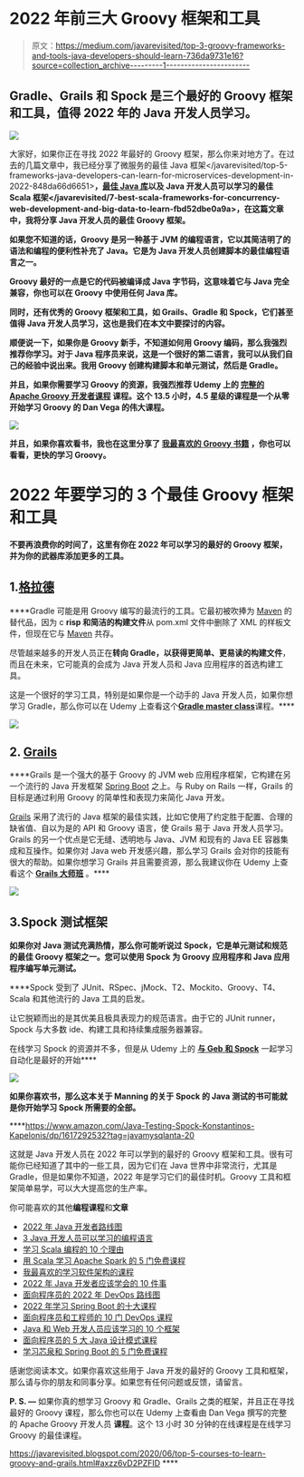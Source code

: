# 2022 年前三大 Groovy 框架和工具

> 原文：<https://medium.com/javarevisited/top-3-groovy-frameworks-and-tools-java-developers-should-learn-736da9731e16?source=collection_archive---------1----------------------->

## Gradle、Grails 和 Spock 是三个最好的 Groovy 框架和工具，值得 2022 年的 Java 开发人员学习。

[![](img/4302e837b09c4bce44bfce4be70935cc.png)](https://click.linksynergy.com/deeplink?id=CuIbQrBnhiw&mid=39197&murl=https%3A%2F%2Fwww.udemy.com%2Fcourse%2Fapache-groovy%2F)

大家好，如果你正在寻找 2022 年最好的 Groovy 框架，那么你来对地方了。在过去的几篇文章中，我已经分享了微服务的最佳 Java 框架</javarevisited/top-5-frameworks-java-developers-can-learn-for-microservices-development-in-2022-848da66d6651>****，[最佳 Java 库](/javarevisited/20-essential-java-libraries-and-apis-every-programmer-should-learn-5ccd41812fc7)以及 Java 开发人员可以学习的最佳 Scala 框架</javarevisited/7-best-scala-frameworks-for-concurrency-web-development-and-big-data-to-learn-fbd52dbe0a9a>**，在这篇文章中，我将分享 Java 开发人员的最佳 Groovy 框架。******

******如果您不知道的话，Groovy 是另一种基于 JVM 的编程语言，它以其简洁明了的语法和编程的便利性补充了 Java。它是为 Java 开发人员创建脚本的最佳编程语言之一。******

******Groovy 最好的一点是它的代码被编译成 Java 字节码，这意味着它与 Java 完全兼容，你也可以在 Groovy 中使用任何 Java 库。******

******同时，还有优秀的 Groovy 框架和工具，如 Grails、Gradle 和 Spock，它们甚至值得 Java 开发人员学习，这也是我们在本文中要探讨的内容。******

******顺便说一下，如果你是 Groovy 新手，不知道如何用 Groovy 编码，那么我强烈推荐你学习。对于 Java 程序员来说，这是一个很好的第二语言，我可以从我们自己的经验中说出来。我用 Groovy 创建构建脚本和单元测试，然后是 Gradle。******

******并且，如果你需要学习 Groovy 的资源，我强烈推荐 Udemy 上的 [**完整的 Apache Groovy 开发者课程**](https://click.linksynergy.com/deeplink?id=CuIbQrBnhiw&mid=39197&murl=https%3A%2F%2Fwww.udemy.com%2Fcourse%2Fapache-groovy%2F) 课程。这个 13.5 小时，4.5 星级的课程是一个从零开始学习 Groovy 的 Dan Vega 的伟大课程。******

****[![](img/c535c063eeb63e377edb3a21ba5aac52.png)](https://click.linksynergy.com/deeplink?id=CuIbQrBnhiw&mid=39197&murl=https%3A%2F%2Fwww.udemy.com%2Fcourse%2Fapache-groovy%2F)****

****并且，如果你喜欢看书，我也在这里分享了 [**我最喜欢的 Groovy 书籍**](/javarevisited/4-best-groovy-books-for-java-developers-dcfcc116168) ，你也可以看看，更快的学习 Groovy。****

# ****2022 年要学习的 3 个最佳 Groovy 框架和工具****

****不要再浪费你的时间了，这里有你在 2022 年可以学习的最好的 Groovy 框架，并为你的武器库添加更多的工具。****

## ****1.[格拉德](https://gradle.org/)****

****Gradle 可能是用 Groovy 编写的最流行的工具。它最初被吹捧为 [Maven](/javarevisited/6-best-maven-courses-for-beginners-in-2020-23ea3cba89) 的替代品，因为 c **risp 和简洁的构建文件**从 pom.xml 文件中删除了 XML 的样板文件，但现在它与 [Maven](/javarevisited/top-10-free-courses-to-learn-maven-jenkins-and-docker-for-java-developers-51fa7a1e66f6) 共存。

尽管越来越多的开发人员正在**转向 Gradle，以获得更简单、更易读的构建文件**，而且在未来，它可能真的会成为 Java 开发人员和 Java 应用程序的首选构建工具。

这是一个很好的学习工具，特别是如果你是一个动手的 Java 开发人员，如果你想学习 Gradle，那么你可以在 Udemy 上查看这个[**Gradle master class**](https://click.linksynergy.com/deeplink?id=JVFxdTr9V80&mid=39197&murl=https%3A%2F%2Fwww.udemy.com%2Fcourse%2Fgradle-masterclass%2F)课程。****

****[![](img/7c69b710a0fdc6205ee2a439e2ca7615.png)](https://click.linksynergy.com/deeplink?id=JVFxdTr9V80&mid=39197&murl=https%3A%2F%2Fwww.udemy.com%2Fcourse%2Fgradle-masterclass%2F)****

## ****2. [Grails](https://grails.org/)****

****Grails 是一个强大的基于 Groovy 的 JVM web 应用程序框架，它构建在另一个流行的 Java 开发框架 [Spring Boot](/javarevisited/10-best-java-microservices-courses-with-spring-boot-and-spring-cloud-6d04556bdfed) 之上。与 Ruby on Rails 一样，Grails 的目标是通过利用 Groovy 的简单性和表现力来简化 Java 开发。

[Grails](https://javarevisited.blogspot.com/2020/06/top-5-courses-to-learn-groovy-and-grails.html#axzz6vD2PZFID) 采用了流行的 Java 框架的最佳实践，比如它使用了约定胜于配置、合理的缺省值、自以为是的 API 和 Groovy 语言，使 Grails 易于 Java 开发人员学习。Grails 的另一个优点是它无缝、透明地与 Java、JVM 和现有的 Java EE 容器集成和互操作。如果你对 Java web 开发感兴趣，那么学习 Grails 会对你的技能有很大的帮助。如果你想学习 Grails 并且需要资源，那么我建议你在 Udemy 上查看这个 [**Grails 大师班**](https://click.linksynergy.com/deeplink?id=JVFxdTr9V80&mid=39197&murl=https%3A%2F%2Fwww.udemy.com%2Fcourse%2Fmastering-grails%2F) 。****

****[![](img/8b1a2e1e3d49598cf9524d1e47789524.png)](https://click.linksynergy.com/deeplink?id=JVFxdTr9V80&mid=39197&murl=https%3A%2F%2Fwww.udemy.com%2Fcourse%2Fmastering-grails%2F)****

## ****3.Spock 测试框架****

****如果你对 Java 测试充满热情，那么你可能听说过 Spock，它是单元测试和规范的最佳 Groovy 框架之一。您可以使用 Spock 为 Groovy 应用程序和 Java 应用程序编写单元测试。****

****Spock 受到了 JUnit、RSpec、jMock、T2、Mockito、Groovy、T4、Scala 和其他流行的 Java 工具的启发。

让它脱颖而出的是其优美且极具表现力的规范语言。由于它的 JUnit runner，Spock 与大多数 ide、构建工具和持续集成服务器兼容。

在线学习 Spock 的资源并不多，但是从 Udemy 上的 [**与 Geb 和 Spock**](https://click.linksynergy.com/deeplink?id=JVFxdTr9V80&mid=39197&murl=https%3A%2F%2Fwww.udemy.com%2Fcourse%2Flearn-automation-with-geb-and-spock%2F) 一起学习自动化是最好的开始****

****[![](img/bb60158b20c80429236e75329ae9683d.png)](https://click.linksynergy.com/deeplink?id=JVFxdTr9V80&mid=39197&murl=https%3A%2F%2Fwww.udemy.com%2Fcourse%2Flearn-automation-with-geb-and-spock%2F)****

****如果你喜欢书，那么这本关于 Manning 的关于 Spock 的 Java 测试的书可能就是你开始学习 Spock 所需要的全部。****

****<https://www.amazon.com/Java-Testing-Spock-Konstantinos-Kapelonis/dp/1617292532?tag=javamysqlanta-20>  

这就是 Java 开发人员在 2022 年可以学到的最好的 Groovy 框架和工具。很有可能你已经知道了其中的一些工具，因为它们在 Java 世界中非常流行，尤其是 Gradle，但是如果你不知道，2022 年是学习它们的最佳时机。Groovy 工具和框架简单易学，可以大大提高您的生产率。

你可能喜欢的其他**编程课程**和**文章**

*   [2022 年 Java 开发者路线图](https://javarevisited.blogspot.com/2019/10/the-java-developer-roadmap.html)
*   [3 Java 开发人员可以学习的编程语言](https://javarevisited.blogspot.com/2018/02/top-3-jvm-languages-java-programmer-learn.html)
*   [学习 Scala 编程的 10 个理由](https://javarevisited.blogspot.com/2018/01/10-reasons-to-learn-scala-programming.html)
*   [用 Scala 学习 Apache Spark 的 5 门免费课程](https://www.java67.com/2018/04/5-free-apache-spark-course-for-java-scala-python-developers.html)
*   [我最喜欢的学习软件架构的课程](/javarevisited/top-5-courses-to-learn-software-architecture-in-2020-best-of-lot-5d34ebc52e9)
*   [2022 年 Java 开发者应该学会的 10 件事](https://javarevisited.blogspot.com/2017/12/10-things-java-programmers-should-learn.html#axzz5atl0BngO)
*   [面向程序员的 2022 年 DevOps 路线图](https://javarevisited.blogspot.com/2018/09/the-2018-devops-roadmap-your-guide-to-become-DevOps-Engineer.html)
*   [2022 年学习 Spring Boot 的十大课程](/javarevisited/top-10-courses-to-learn-spring-boot-in-2020-best-of-lot-6ffce88a1b6e)
*   [面向程序员和工程师的 10 门 DevOps 课程](https://javarevisited.blogspot.com/2018/09/10-devops-courses-for-experienced-java-developers.html)
*   [Java 和 Web 开发人员应该学习的 10 个框架](https://javarevisited.blogspot.com/2018/01/10-frameworks-java-and-web-developers-should-learn.html)
*   [面向程序员的 5 大 Java 设计模式课程](https://javarevisited.blogspot.com/2018/02/top-5-java-design-pattern-courses-for-developers.html)
*   [学习芯泉和 Spring Boot 的 5 门免费课程](http://www.java67.com/2017/11/top-5-free-core-spring-mvc-courses-learn-online.html)

感谢您阅读本文。如果你喜欢这些用于 Java 开发的最好的 Groovy 工具和框架，那么请与你的朋友和同事分享。如果您有任何问题或反馈，请留言。

**P. S. —** 如果你真的想学习 Groovy 和 Gradle、Grails 之类的框架，并且正在寻找最好的 Groovy 课程，那么你也可以在 Udemy 上查看由 Dan Vega 撰写的完整的 Apache Groovy 开发人员 **课程**。这个 13 小时 30 分钟的在线课程是在线学习 Groovy 的最佳课程。

<https://javarevisited.blogspot.com/2020/06/top-5-courses-to-learn-groovy-and-grails.html#axzz6vD2PZFID> ****